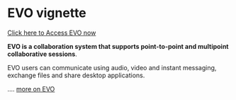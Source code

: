 # EVO vignette

[Click here to Access EVO now](http://evo.vrvs.org/evoGate/)

**EVO is a collaboration system that supports point-to-point and multipoint collaborative sessions**.

EVO users can communicate using audio, video and instant messaging, exchange files and share desktop applications.

.... [more on EVO](http://avcc.karen.net.nz/tutorials/evo-overview)
